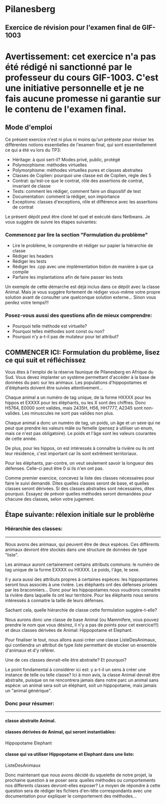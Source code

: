 # Pilanesberg
## Exercice de révision pour l'examen final de GIF-1003

# Avertissement: cet exercice n'a pas été rédigé ni sanctionné par le professeur du cours GIF-1003.  C'est une initiative personnelle et je ne fais aucune promesse ni garantie sur le contenu de l'examen final.

## Mode d'emploi

Ce présent exercice n'est ni plus ni moins qu'un prétexte pour réviser les différentes notions
essentielles de l'examen final, qui sont essentiellement ce qui a été vu lors du TP3:

- Héritage: à quoi sert-il?  Modes privé, public, protégé
- Polymorphisme: méthodes virtuelles
- Polymorphisme: méthodes virtuelles pures et classes abstraites
- Classes de Coplien: pourquoi une classe est de Coplien, règle des 5
- Contrat: qu'est-ce que le contrat, rôle des assertions de contrat, invariant de classe
- Tests: comment les rédiger, comment faire un dispositif de test
- Documentation: comment la rédiger, son importance
- Exceptions: classes d'exceptions, rôle et différence avec les assertions de contrat

Le présent dépôt peut être cloné tel quel et exécuté dans Netbeans.  Je vous suggère de suivre les étapes suivantes:

### Commencez par lire la section "Formulation du problème"

- Lire le problème, le comprendre et rédiger sur papier la hiérarchie de classe
- Rédiger les headers
- Rédiger les tests
- Rédiger les .cpp avec une implémentation bidon de manière à que ça compile
- Parfaire les implantations afin de faire passer les tests

Un exemple de cette démarche est déjà inclus dans ce dépôt avec la classe Animal.
Mais je vous suggère fortement de rédiger vous-même votre propre solution avant
de consulter une quelconque solution externe...  Sinon vous perdez votre temps!!!

### Posez-vous aussi des questions afin de mieux comprendre:

- Pourquoi telle méthode est virtuelle?
- Pourquoi telles méthodes sont const ou non?
- Pourquoi n'y a-t-il pas de mutateur pour tel attribut?

## COMMENCER ICI: Formulation du problème, lisez ce qui suit et réfléchissez

Vous êtes à l'emploi de la réserve faunique de Pilanesberg en Afrique du Sud.  Vous devez implanter un système permettant d'accéder à la base de données du parc sur les animaux.  Les populations d'hippopotames et d'éléphants doivent être suivies attentivement...

Chaque animal a un numéro de tag unique, de la forme HXXXX pour les hippos et EXXXX pour les éléphants, ou les X sont des chiffres.  Donc H5764, E0000 sont valides, mais 2435H, H56, HH7777, A2345 sont non-valides. Les minuscules ne sont pas valides non plus.

Chaque animal a donc un numéro de tag, un poids, un âge et un sexe qui ne peut que prendre les valeurs mâle ou femelle (pensez à utiliser un enum, mais ce n'est pas obligatoire).  Le poids et l'âge sont les valeurs courantes de cette année.

De plus, pour les hippos, on est intéressés à connaître la rivière ou ils ont leur résidence, c'est important car ils sont extrêment territoriaux.

Pour les éléphants, par-contre, on veut seulement savoir la longueur des défenses.  Celle-ci peut être 0 si ils n'en ont pas.

Comme premier exercice, concevez la liste des classes nécessaires pour faire le suivi demandé.  Dites quelles classes seront de base, et quelles classes seront dérivées.  Si des classes abstraites sont nécessaires, dites pourquoi.  Essayez de prévoir quelles méthodes seront demandées pour chacune des classes, selon votre jugement.

## Étape suivante: rélexion initiale sur le problèm̀e

### Hiérarchie des classes:
______________________

Nous avons des animaux, qui peuvent être de deux espèces.  Ces différents animaux devront être stockés dans une structure de données de type "liste".

Les animaux auront certainement certains attributs communs: le numéro de tag unique de la forme EXXXX ou HXXXX. Le poids, l'âge, le sexe.

Il y aura aussi des attributs propres à certaines espèces: les hippopotames seront tous associés à une rivière.  Les éléphants ont des défenses prisées par les braconniers...  Donc pour les hippopotames nous voudrons connaitre la rivière dans laquelle ils ont leur territoire.  Pour les éléphants nous serons intéressés à connaitre la taille de leurs défenses.

Sachant cela, quelle hiérarchie de classe cette formulation suggère-t-elle?

Nous aurons donc une classe de base Animal (ou Mammifere, vous pouvez prendre le nom que vous désirez, il n'y a pas de points pour cet exercice!!!) et deux classes dérivées de Animal: Hippopotame et Elephant.

Pour finaliser le tout, nous allons aussi créer une classe ListeDesAnimaux, qui contiendra un attribut de type liste permettant de stocker un ensemble d'animaux et d'y référer.

Une de ces classes devrait-elle être abstraite? Et pourquoi?

Le point fondamental à considérer ici est: y a-t-il un sens à créer une instance de telle ou telle classe?  Ici à mon avis, la classe Animal devrait être abstraite, puisque on ne rencontrera jamais dans notre parc un animal sans espèce: un animal sera soit un éléphant, soit un hippopotame, mais jamais un "animal générique".

### Donc pour résumer:

________________________
#### classe abstraite Animal.

#### classes dérivées de Animal, qui seront instantiables:

Hippopotame
Elephant

#### classe qui va utiliser Hippopotame et Elephant dans une liste:

ListeDesAnimaux

Donc maintenant que nous avons décidé du squelette de notre projet, la prochaine question à se poser sera: quelles méthodes ou comportements nos differents classes devront-elles exposer?  Le moyen de répondre à cette question sera de rédiger les fichiers d'en-tête correspondants avec
une documentation pour expliquer le comportement des méthodes...



